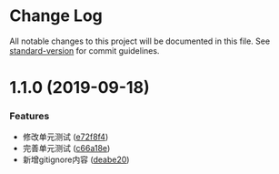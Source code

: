 # Change Log

All notable changes to this project will be documented in this file. See [standard-version](https://github.com/conventional-changelog/standard-version) for commit guidelines.

<a name="1.1.0"></a>
# 1.1.0 (2019-09-18)


### Features

* 修改单元测试 ([e72f8f4](https://github.com/HuaRongSAO/iconfont-tools/commit/e72f8f4))
* 完善单元测试 ([c66a18e](https://github.com/HuaRongSAO/iconfont-tools/commit/c66a18e))
* 新增gitignore内容 ([deabe20](https://github.com/HuaRongSAO/iconfont-tools/commit/deabe20))
